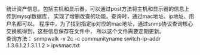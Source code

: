 统计资产信息，包括主机和显示器，可以通过post方法将主机和显示器的信息上传到mysql数据库，
实现了增删改查的功能。查询时，通过mac地址、ip地址、用户名都可以。
程序中，为了找到指定ip对应的mac地址，通过snmp协议查询核心交换机得到，这些信息保存在文件中，
所以这个文件需要定期更新。<br>
查询方法：
     snmpwalk -v 2c -c communityname switch-ip-addr .1.3.6.1.2.1.3.1.1.2 > ipvsmac.txt

